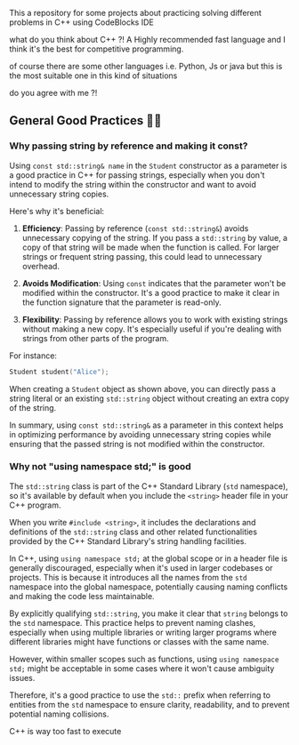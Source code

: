 This a repository for some projects about practicing solving different problems in C++ using CodeBlocks IDE

what do you think about C++ ?!
A Highly recommended fast language and I think it's the best for competitive programming.

of course there are some other languages i.e. Python, Js or java but this is the most suitable one in this kind of situations

do you agree with me ?!

## General Good Practices 💪✅

### Why passing string by reference and making it const?
Using `const std::string& name` in the `Student` constructor as a parameter is a good practice in C++ for passing strings, especially when you don't intend to modify the string within the constructor and want to avoid unnecessary string copies.

Here's why it's beneficial:

1. **Efficiency**: Passing by reference (`const std::string&`) avoids unnecessary copying of the string. If you pass a `std::string` by value, a copy of that string will be made when the function is called. For larger strings or frequent string passing, this could lead to unnecessary overhead.

2. **Avoids Modification**: Using `const` indicates that the parameter won't be modified within the constructor. It's a good practice to make it clear in the function signature that the parameter is read-only.

3. **Flexibility**: Passing by reference allows you to work with existing strings without making a new copy. It's especially useful if you're dealing with strings from other parts of the program.

For instance:
```cpp
Student student("Alice");
```

When creating a `Student` object as shown above, you can directly pass a string literal or an existing `std::string` object without creating an extra copy of the string.

In summary, using `const std::string&` as a parameter in this context helps in optimizing performance by avoiding unnecessary string copies while ensuring that the passed string is not modified within the constructor.

### Why not "using namespace std;" is good

The `std::string` class is part of the C++ Standard Library (`std` namespace), so it's available by default when you include the `<string>` header file in your C++ program.

When you write `#include <string>`, it includes the declarations and definitions of the `std::string` class and other related functionalities provided by the C++ Standard Library's string handling facilities.

In C++, using `using namespace std;` at the global scope or in a header file is generally discouraged, especially when it's used in larger codebases or projects. This is because it introduces all the names from the `std` namespace into the global namespace, potentially causing naming conflicts and making the code less maintainable.

By explicitly qualifying `std::string`, you make it clear that `string` belongs to the `std` namespace. This practice helps to prevent naming clashes, especially when using multiple libraries or writing larger programs where different libraries might have functions or classes with the same name.

However, within smaller scopes such as functions, using `using namespace std;` might be acceptable in some cases where it won't cause ambiguity issues.

Therefore, it's a good practice to use the `std::` prefix when referring to entities from the `std` namespace to ensure clarity, readability, and to prevent potential naming collisions.

C++ is way too fast to execute
